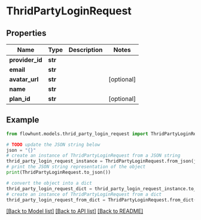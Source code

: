 # ThridPartyLoginRequest


## Properties

Name | Type | Description | Notes
------------ | ------------- | ------------- | -------------
**provider_id** | **str** |  | 
**email** | **str** |  | 
**avatar_url** | **str** |  | [optional] 
**name** | **str** |  | 
**plan_id** | **str** |  | [optional] 

## Example

```python
from flowhunt.models.thrid_party_login_request import ThridPartyLoginRequest

# TODO update the JSON string below
json = "{}"
# create an instance of ThridPartyLoginRequest from a JSON string
thrid_party_login_request_instance = ThridPartyLoginRequest.from_json(json)
# print the JSON string representation of the object
print(ThridPartyLoginRequest.to_json())

# convert the object into a dict
thrid_party_login_request_dict = thrid_party_login_request_instance.to_dict()
# create an instance of ThridPartyLoginRequest from a dict
thrid_party_login_request_from_dict = ThridPartyLoginRequest.from_dict(thrid_party_login_request_dict)
```
[[Back to Model list]](../README.md#documentation-for-models) [[Back to API list]](../README.md#documentation-for-api-endpoints) [[Back to README]](../README.md)


